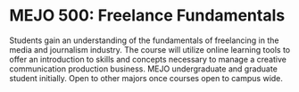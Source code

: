# MEJO 500: Freelance Fundamentals

Students gain an understanding of the fundamentals of freelancing in the media and journalism industry. The course will utilize online learning tools to offer an introduction to skills and concepts necessary to manage a creative communication production business. MEJO undergraduate and graduate student initially. Open to other majors once courses open to campus wide.